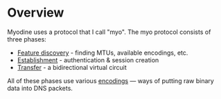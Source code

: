 # Overview

Myodine uses a protocol that I call "myo". The myo protocol consists of three phases:

 * [Feature discovery](FeatureDiscovery.md) - finding MTUs, available encodings, etc.
 * [Establishment](Establishment.md) - authentication & session creation
 * [Transfer](Transfer.md) - a bidirectional virtual circuit

All of these phases use various [encodings](Encodings.md) &mdash; ways of putting raw binary data into DNS packets.
